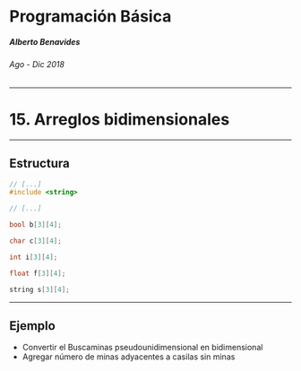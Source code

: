 Programación Básica
===

##### Alberto Benavides

###### Ago - Dic 2018

<!-- footer: Universidad Autónoma de Nuevo León | Facultad de Ciencias Físico Matemáticas | Multimedia y Animación Digital -->

---

# 15. Arreglos bidimensionales

---

## Estructura

```cpp
// [...]
#include <string>

// [...]

bool b[3][4];

char c[3][4];

int i[3][4];

float f[3][4];

string s[3][4];
```

---

## Ejemplo

* Convertir el Buscaminas pseudounidimensional en bidimensional
* Agregar número de minas adyacentes a casilas sin minas